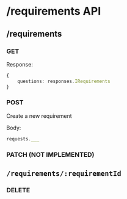 # /requirements API

## /requirements

### GET
Response:
```ts
{
    questions: responses.IRequirements
}
```

### POST

Create a new requirement


Body:
```ts
requests.___
```

### PATCH (NOT IMPLEMENTED)


## `/requirements/:requirementId`

### DELETE